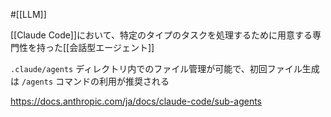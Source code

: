 #[[LLM]]

[[Claude Code]]において、特定のタイプのタスクを処理するために用意する専門性を持った[[会話型エージェント]]

`.claude/agents` ディレクトリ内でのファイル管理が可能で、初回ファイル生成は `/agents` コマンドの利用が推奨される

<https://docs.anthropic.com/ja/docs/claude-code/sub-agents>